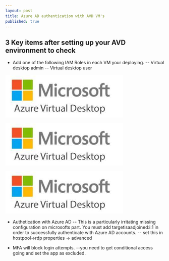 ```yaml
---
layout: post
title: Azure AD authentication with AVD VM's
published: true
---
```



## 3 Key items after setting up your AVD environment to check


- Add one of the following IAM Roles in each VM your deploying.
-- Virtual desktop admin
-- Virtual desktop user

![avdimg.jpg](../_posts/avdimg.jpg)

![My Image](../_posts/avdimg.jpg)

![avdimg.jpg](https://github.com/nomoretorgo/nomoretorgo.github.io/blob/master/_posts/avdimg.jpg)


- Authetication with Azure AD
-- This is a particularly irritating missing configuration on microsofts part.  You must add targetisaadjoined:i:1 in order to successfully authenticate with Azure AD accounts.
-- set this in hostpool->rdp properties -> advanced


- MFA will block login attempts.
--you need to get conditional access going and set the app as excluded.
